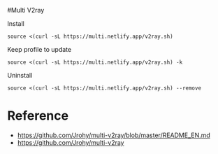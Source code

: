 #Multi V2ray


Install
```
source <(curl -sL https://multi.netlify.app/v2ray.sh)
```
Keep profile to update
```
source <(curl -sL https://multi.netlify.app/v2ray.sh) -k
```
Uninstall
```
source <(curl -sL https://multi.netlify.app/v2ray.sh) --remove
```




# Reference
* https://github.com/Jrohy/multi-v2ray/blob/master/README_EN.md
* https://github.com/Jrohy/multi-v2ray
